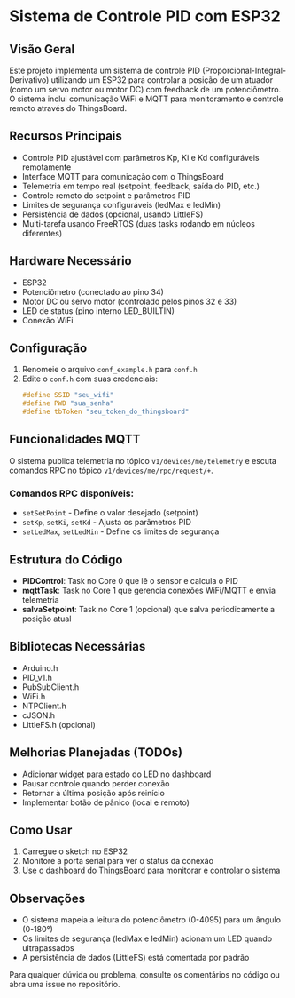 # Sistema de Controle PID com ESP32

## Visão Geral
Este projeto implementa um sistema de controle PID (Proporcional-Integral-Derivativo) utilizando um ESP32 para controlar a posição de um atuador (como um servo motor ou motor DC) com feedback de um potenciômetro. O sistema inclui comunicação WiFi e MQTT para monitoramento e controle remoto através do ThingsBoard.

## Recursos Principais
- Controle PID ajustável com parâmetros Kp, Ki e Kd configuráveis remotamente
- Interface MQTT para comunicação com o ThingsBoard
- Telemetria em tempo real (setpoint, feedback, saída do PID, etc.)
- Controle remoto do setpoint e parâmetros PID
- Limites de segurança configuráveis (ledMax e ledMin)
- Persistência de dados (opcional, usando LittleFS)
- Multi-tarefa usando FreeRTOS (duas tasks rodando em núcleos diferentes)

## Hardware Necessário
- ESP32
- Potenciômetro (conectado ao pino 34)
- Motor DC ou servo motor (controlado pelos pinos 32 e 33)
- LED de status (pino interno LED_BUILTIN)
- Conexão WiFi

## Configuração
1. Renomeie o arquivo `conf_example.h` para `conf.h`
2. Edite o `conf.h` com suas credenciais:
   ```cpp
   #define SSID "seu_wifi"
   #define PWD "sua_senha"
   #define tbToken "seu_token_do_thingsboard"
   ```

## Funcionalidades MQTT
O sistema publica telemetria no tópico `v1/devices/me/telemetry` e escuta comandos RPC no tópico `v1/devices/me/rpc/request/+`.

### Comandos RPC disponíveis:
- `setSetPoint` - Define o valor desejado (setpoint)
- `setKp`, `setKi`, `setKd` - Ajusta os parâmetros PID
- `setLedMax`, `setLedMin` - Define os limites de segurança

## Estrutura do Código
- **PIDControl**: Task no Core 0 que lê o sensor e calcula o PID
- **mqttTask**: Task no Core 1 que gerencia conexões WiFi/MQTT e envia telemetria
- **salvaSetpoint**: Task no Core 1 (opcional) que salva periodicamente a posição atual

## Bibliotecas Necessárias
- Arduino.h
- PID_v1.h
- PubSubClient.h
- WiFi.h
- NTPClient.h
- cJSON.h
- LittleFS.h (opcional)

## Melhorias Planejadas (TODOs)
- Adicionar widget para estado do LED no dashboard
- Pausar controle quando perder conexão
- Retornar à última posição após reinício
- Implementar botão de pânico (local e remoto)

## Como Usar
1. Carregue o sketch no ESP32
2. Monitore a porta serial para ver o status da conexão
3. Use o dashboard do ThingsBoard para monitorar e controlar o sistema

## Observações
- O sistema mapeia a leitura do potenciômetro (0-4095) para um ângulo (0-180°)
- Os limites de segurança (ledMax e ledMin) acionam um LED quando ultrapassados
- A persistência de dados (LittleFS) está comentada por padrão

Para qualquer dúvida ou problema, consulte os comentários no código ou abra uma issue no repositório.